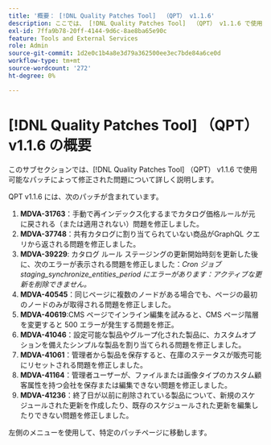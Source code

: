 ```yaml
---
title: '概要： [!DNL Quality Patches Tool]  （QPT） v1.1.6'
description: ここでは、 [!DNL Quality Patches Tool]  （QPT） v1.1.6 で使用可能なパッチによって修正された問題について詳しく説明します。
exl-id: 7ffa9b78-20ff-4144-9d6c-8ae8ba65e90c
feature: Tools and External Services
role: Admin
source-git-commit: 1d2e0c1b4a8e3d79a362500ee3ec7bde84a6ce0d
workflow-type: tm+mt
source-wordcount: '272'
ht-degree: 0%

---
```


# [!DNL Quality Patches Tool] （QPT） v1.1.6 の概要

このサブセクションでは、[!DNL Quality Patches Tool] （QPT） v1.1.6 で使用可能なパッチによって修正された問題について詳しく説明します。

QPT v1.1.6 には、次のパッチが含まれています。

1. **MDVA-31763**：手動で再インデックス化するまでカタログ価格ルールが元に戻される（または適用されない）問題を修正しました。
1. **MDVA-37748**：共有カタログに割り当てられていない商品がGraphQL クエリから返される問題を修正しました。
1. **MDVA-39229**: カタログ ルール ステージングの更新開始時刻を更新した後に、次のエラーが表示される問題を修正しました：*Cron ジョブ staging_synchronize_entities_period にエラーがあります：アクティブな更新を削除できません。*
1. **MDVA-40545**：同じページに複数のノードがある場合でも、ページの最初のノードのみが取得される問題を修正しました。
1. **MDVA-40619**:CMS ページでインライン編集を試みると、CMS ページ階層を変更すると 500 エラーが発生する問題を修正。
1. **MDVA-41046**：設定可能な製品やグループ化された製品に、カスタムオプションを備えたシンプルな製品を割り当てられる問題を修正しました。
1. **MDVA-41061**：管理者から製品を保存すると、在庫のステータスが販売可能にリセットされる問題を修正しました。
1. **MDVA-41164**：管理者ユーザーが、ファイルまたは画像タイプのカスタム顧客属性を持つ会社を保存または編集できない問題を修正しました。
1. **MDVA-41236**：終了日が以前に削除されている製品について、新規のスケジュールされた更新を作成したり、既存のスケジュールされた更新を編集したりできない問題を修正しました。

左側のメニューを使用して、特定のパッチページに移動します。
